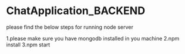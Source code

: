 # ChatApplication_BACKEND

please find the below steps for running node server

1.please make sure you have mongodb installed in you machine
2.npm install
3.npm start

